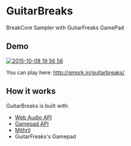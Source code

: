 # GuitarBreaks

BreakCore Sampler with GuitarFreaks GamePad

## Demo

[![2015-10-08 19 56 56](https://cloud.githubusercontent.com/assets/1403842/10364503/e1e95a66-6df6-11e5-9e8d-854a58d6c508.png)](https://www.youtube.com/watch?v=JSHt7-Pi00M)

You can play here: http://gmork.in/guitarbreaks/


## How it works

GuitarBreaks is built with:

- [Web Audio API](http://webaudio.github.io/web-audio-api/)
- [Gamepad API](http://www.w3.org/TR/gamepad/)
- [Mithril](https://github.com/lhorie/mithril.js)
- GuitarFreaks's Gamepad

